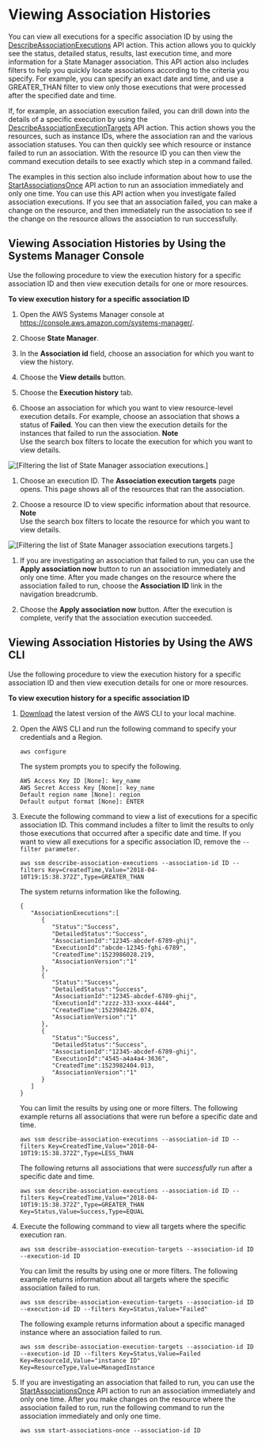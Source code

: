 # Viewing Association Histories<a name="sysman-state-assoc-history"></a>

You can view all executions for a specific association ID by using the [DescribeAssociationExecutions](https://docs.aws.amazon.com/systems-manager/latest/APIReference/API_DescribeAssociationExecutions.html) API action\. This action allows you to quickly see the status, detailed status, results, last execution time, and more information for a State Manager association\. This API action also includes filters to help you quickly locate associations according to the criteria you specify\. For example, you can specify an exact date and time, and use a GREATER\_THAN filter to view only those executions that were processed after the specified date and time\.

If, for example, an association execution failed, you can drill down into the details of a specific execution by using the [DescribeAssociationExecutionTargets](https://docs.aws.amazon.com/systems-manager/latest/APIReference/API_DescribeAssociationExecutionTargets.html) API action\. This action shows you the resources, such as instance IDs, where the association ran and the various association statuses\. You can then quickly see which resource or instance failed to run an association\. With the resource ID you can then view the command execution details to see exactly which step in a command failed\.

The examples in this section also include information about how to use the [StartAssociationsOnce](https://docs.aws.amazon.com/systems-manager/latest/APIReference/API_StartAssociationsOnce.html) API action to run an association immediately and only one time\. You can use this API action when you investigate failed association executions\. If you see that an association failed, you can make a change on the resource, and then immediately run the association to see if the change on the resource allows the association to run successfully\.

## Viewing Association Histories by Using the Systems Manager Console<a name="sysman-state-assoc-history-console"></a>

Use the following procedure to view the execution history for a specific association ID and then view execution details for one or more resources\. 

**To view execution history for a specific association ID**

1. Open the AWS Systems Manager console at [https://console\.aws\.amazon\.com/systems\-manager/](https://console.aws.amazon.com/systems-manager/)\.

1. Choose **State Manager**\.

1. In the **Association id** field, choose an association for which you want to view the history\.

1. Choose the **View details** button\.

1. Choose the **Execution history** tab\.

1. Choose an association for which you want to view resource\-level execution details\. For example, choose an association that shows a status of **Failed**\. You can then view the execution details for the instances that failed to run the association\.
**Note**  
Use the search box filters to locate the execution for which you want to view details\.  

![\[Filtering the list of State Manager association executions.\]](http://docs.aws.amazon.com/systems-manager/latest/userguide/images/sysman-state-executions-filter.png)

1. Choose an execution ID\. The **Association execution targets** page opens\. This page shows all of the resources that ran the association\.

1. Choose a resource ID to view specific information about that resource\.
**Note**  
Use the search box filters to locate the resource for which you want to view details\.  

![\[Filtering the list of State Manager association executions targets.\]](http://docs.aws.amazon.com/systems-manager/latest/userguide/images/sysman-state-executions-targets-filter.png)

1. If you are investigating an association that failed to run, you can use the **Apply association now** button to run an association immediately and only one time\. After you made changes on the resource where the association failed to run, choose the **Association ID** link in the navigation breadcrumb\.

1. Choose the **Apply association now** button\. After the execution is complete, verify that the association execution succeeded\.

## Viewing Association Histories by Using the AWS CLI<a name="sysman-state-assoc-history-cli"></a>

Use the following procedure to view the execution history for a specific association ID and then view execution details for one or more resources\. 

**To view execution history for a specific association ID**

1. [Download](https://aws.amazon.com/cli/) the latest version of the AWS CLI to your local machine\.

1. Open the AWS CLI and run the following command to specify your credentials and a Region\.

   ```
   aws configure
   ```

   The system prompts you to specify the following\.

   ```
   AWS Access Key ID [None]: key_name
   AWS Secret Access Key [None]: key_name
   Default region name [None]: region
   Default output format [None]: ENTER
   ```

1. Execute the following command to view a list of executions for a specific association ID\. This command includes a filter to limit the results to only those executions that occurred after a specific date and time\. If you want to view all executions for a specific association ID, remove the `--filter parameter.`

   ```
   aws ssm describe-association-executions --association-id ID --filters Key=CreatedTime,Value="2018-04-10T19:15:38.372Z",Type=GREATER_THAN
   ```

   The system returns information like the following\.

   ```
   {
      "AssociationExecutions":[
         {
            "Status":"Success",
            "DetailedStatus":"Success",
            "AssociationId":"12345-abcdef-6789-ghij",
            "ExecutionId":"abcde-12345-fghi-6789",
            "CreatedTime":1523986028.219,
            "AssociationVersion":"1"
         },
         {
            "Status":"Success",
            "DetailedStatus":"Success",
            "AssociationId":"12345-abcdef-6789-ghij",
            "ExecutionId":"zzzz-333-xxxx-4444",
            "CreatedTime":1523984226.074,
            "AssociationVersion":"1"
         },
         {
            "Status":"Success",
            "DetailedStatus":"Success",
            "AssociationId":"12345-abcdef-6789-ghij",
            "ExecutionId":"4545-a4a4a4-3636",
            "CreatedTime":1523982404.013,
            "AssociationVersion":"1"
         }
      ]
   }
   ```

   You can limit the results by using one or more filters\. The following example returns all associations that were run before a specific date and time\. 

   ```
   aws ssm describe-association-executions --association-id ID --filters Key=CreatedTime,Value="2018-04-10T19:15:38.372Z",Type=LESS_THAN 
   ```

   The following returns all associations that were *successfully* run after a specific date and time\.

   ```
   aws ssm describe-association-executions --association-id ID --filters Key=CreatedTime,Value="2018-04-10T19:15:38.372Z",Type=GREATER_THAN Key=Status,Value=Success,Type=EQUAL
   ```

1. Execute the following command to view all targets where the specific execution ran\.

   ```
   aws ssm describe-association-execution-targets --association-id ID --execution-id ID
   ```

   You can limit the results by using one or more filters\. The following example returns information about all targets where the specific association failed to run\.

   ```
   aws ssm describe-association-execution-targets --association-id ID --execution-id ID --filters Key=Status,Value="Failed"
   ```

   The following example returns information about a specific managed instance where an association failed to run\.

   ```
   aws ssm describe-association-execution-targets --association-id ID --execution-id ID --filters Key=Status,Value=Failed  Key=ResourceId,Value="instance ID" Key=ResourceType,Value=ManagedInstance
   ```

1. If you are investigating an association that failed to run, you can use the [StartAssociationsOnce](https://docs.aws.amazon.com/systems-manager/latest/APIReference/API_StartAssociationsOnce.html) API action to run an association immediately and only one time\. After you make changes on the resource where the association failed to run, run the following command to run the association immediately and only one time\.

   ```
   aws ssm start-associations-once --association-id ID 
   ```